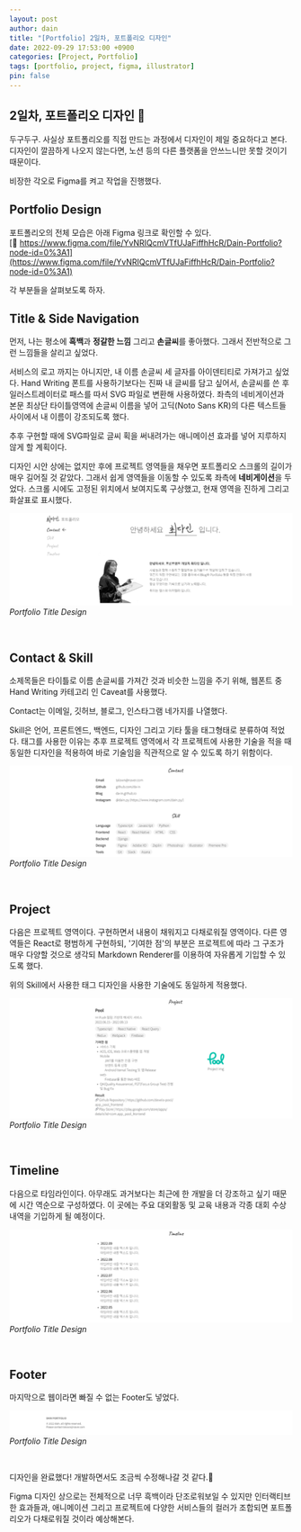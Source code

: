 ```yaml
---
layout: post
author: dain
title: "[Portfolio] 2일차, 포트폴리오 디자인"
date: 2022-09-29 17:53:00 +0900
categories: [Project, Portfolio]
tags: [portfolio, project, figma, illustrator]
pin: false
---
```


## 2일차, 포트폴리오 디자인 🙂

두구두구. 사실상 포트폴리오를 직접 만드는 과정에서 디자인이 제일 중요하다고 본다.
디자인이 깔끔하게 나오지 않는다면, 노션 등의 다른 플랫폼을 안쓰느니만 못할 것이기 때문이다.

비장한 각오로 Figma를 켜고 작업을 진행했다.

## Portfolio Design

포트폴리오의 전체 모습은 아래 Figma 링크로 확인할 수 있다.  
[🔗 https://www.figma.com/file/YvNRIQcmVTfUJaFiffhHcR/Dain-Portfolio?node-id=0%3A1](https://www.figma.com/file/YvNRIQcmVTfUJaFiffhHcR/Dain-Portfolio?node-id=0%3A1)

각 부분들을 살펴보도록 하자.

## Title & Side Navigation

먼저, 나는 평소에 **흑백**과 **정갈한 느낌** 그리고 **손글씨**를 좋아했다. 그래서 전반적으로 그런 느낌들을 살리고 싶었다.

서비스의 로고 까지는 아니지만, 내 이름 손글씨 세 글자를 아이덴티티로 가져가고 싶었다. Hand Writing 폰트를 사용하기보다는 진짜 내 글씨를 담고 싶어서, 손글씨를 쓴 후 일러스트레이터로 패스를 따서 SVG 파일로 변환해 사용하였다. 좌측의 네비게이션과 본문 최상단 타이틀영역에 손글씨 이름을 넣어 고딕(Noto Sans KR)의 다른 텍스트들 사이에서 내 이름이 강조되도록 했다.

추후 구현할 때에 SVG파일로 글씨 획을 써내려가는 애니메이션 효과를 넣어 지루하지 않게 할 계획이다.

디자인 시안 상에는 없지만 후에 프로젝트 영역들을 채우면 포트폴리오 스크롤의 길이가 매우 길어질 것 같았다. 그래서 쉽게 영역들을 이동할 수 있도록 좌측에 **네비게이션**을 두었다. 스크롤 시에도 고정된 위치에서 보여지도록 구상했고, 현재 영역을 진하게 그리고 화살표로 표시했다.

![Portfolio Title Design](./assets/0929_Portfolio_Title.png)
_Portfolio Title Design_

<br/>

## Contact & Skill

소제목들은 타이틀로 이름 손글씨를 가져간 것과 비슷한 느낌을 주기 위해, 웹폰트 중 Hand Writing 카테고리 인 Caveat를 사용했다.

Contact는 이메일, 깃허브, 블로그, 인스타그램 네가지를 나열했다.

Skill은 언어, 프론트엔드, 백엔드, 디자인 그리고 기타 툴을 태그형태로 분류하여 적었다. 태그를 사용한 이유는 추후 프로젝트 영역에서 각 프로젝트에 사용한 기술을 적을 때 동일한 디자인을 적용하여 바로 기술임을 직관적으로 알 수 있도록 하기 위함이다.

![Portfolio Skill Design](./assets/0929_Portfolio_Skill.png)
_Portfolio Title Design_

<br/>

## Project

다음은 프로젝트 영역이다. 구현하면서 내용이 채워지고 다채로워질 영역이다. 다른 영역들은 React로 평범하게 구현하되, '기여한 점'의 부분은 프로젝트에 따라 그 구조가 매우 다양할 것으로 생각되 Markdown Renderer를 이용하여 자유롭게 기입할 수 있도록 했다.

위의 Skill에서 사용한 태그 디자인을 사용한 기술에도 동일하게 적용했다.

![Portfolio Project Design](./assets/0929_Portfolio_Project.png)
_Portfolio Title Design_

<br/>

## Timeline

다음으로 타임라인이다. 아무래도 과거보다는 최근에 한 개발을 더 강조하고 싶기 때문에 시간 역순으로 구성하였다. 이 곳에는 주요 대외활동 및 교육 내용과 각종 대회 수상 내역을 기입하게 될 예정이다.

![Portfolio Timeline Design](./assets/0929_Portfolio_Timeline.png)
_Portfolio Title Design_

<br/>

## Footer

마지막으로 웹이라면 빠질 수 없는 Footer도 넣었다.

![Portfolio Footer Design](./assets/0929_Portfolio_Footer.png)
_Portfolio Title Design_

<br/>

디자인을 완료했다! 개발하면서도 조금씩 수정해나갈 것 같다.🙂

Figma 디자인 상으로는 전체적으로 너무 흑백이라 단조로워보일 수 있지만 인터랙티브한 효과들과, 애니메이션 그리고 프로젝트에 다양한 서비스들의 컬러가 조합되면 포트폴리오가 다채로워질 것이라 예상해본다.
